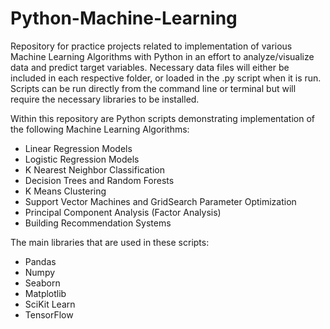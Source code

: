 # Python-Machine-Learning
Repository for practice projects related to implementation of various Machine Learning Algorithms with Python in an effort to analyze/visualize data and predict target variables. Necessary data files will either be included in each respective folder, or loaded in the .py script when it is run. Scripts can be run directly from the command line or terminal but will require the necessary libraries to be installed.

Within this repository are Python scripts demonstrating implementation of the following Machine Learning Algorithms:

- Linear Regression Models
- Logistic Regression Models
- K Nearest Neighbor Classification 
- Decision Trees and Random Forests
- K Means Clustering
- Support Vector Machines and GridSearch Parameter Optimization
- Principal Component Analysis (Factor Analysis) 
- Building Recommendation Systems

The main libraries that are used in these scripts: 
- Pandas
- Numpy
- Seaborn
- Matplotlib
- SciKit Learn
- TensorFlow
